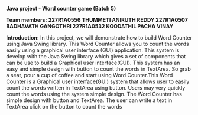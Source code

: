 **Java project - Word counter game (Batch 5)**

**Team members:**
**227R1A0556	THUMMETI ANIRUTH REDDY
227R1A0507	BADHAVATH GANGOTHRI
227R1A0532	KOODATHIL PACHA VINAY**

**Introduction:**
                                  In this project, we will demonstrate how to build Word Counter using Java Swing library. This Word Counter allows you to count the words easily using a graphical user interface (GUI) application. This system is develop with the Java Swing library which gives a set of components that can be use to build a Graphical user interface(GUI). This system has an easy and simple design with button to count the words in TextArea. So grab a seat, pour a cup of coffee and start using Word Counter.This Word Counter is a Graphical user interface(GUI) system that allows user to easily count the words written in TextArea using button. Users may very quickly count the words using the system simple design. The Word Counter has simple design with button and TextArea. The user can write a text in TextArea click on the button to count the words
